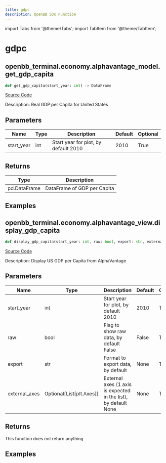 ```yaml
---
title: gdpc
description: OpenBB SDK Function
---
```


import Tabs from '@theme/Tabs';
import TabItem from '@theme/TabItem';

# gdpc

<Tabs>
<TabItem value="model" label="Model" default>

## openbb_terminal.economy.alphavantage_model.get_gdp_capita

```python title='openbb_terminal/economy/alphavantage_model.py'
def get_gdp_capita(start_year: int) -> DataFrame
```
[Source Code](https://github.com/OpenBB-finance/OpenBBTerminal/tree/main/openbb_terminal/economy/alphavantage_model.py#L96)

Description: Real GDP per Capita for United States

## Parameters

| Name | Type | Description | Default | Optional |
| ---- | ---- | ----------- | ------- | -------- |
| start_year | int | Start year for plot, by default 2010 | 2010 | True |

## Returns

| Type | Description |
| ---- | ----------- |
| pd.DataFrame | DataFrame of GDP per Capita |

## Examples



</TabItem>
<TabItem value="view" label="View">

## openbb_terminal.economy.alphavantage_view.display_gdp_capita

```python title='openbb_terminal/economy/alphavantage_view.py'
def display_gdp_capita(start_year: int, raw: bool, export: str, external_axes: Optional[List[matplotlib.axes._axes.Axes]]) -> None
```
[Source Code](https://github.com/OpenBB-finance/OpenBBTerminal/tree/main/openbb_terminal/economy/alphavantage_view.py#L146)

Description: Display US GDP per Capita from AlphaVantage

## Parameters

| Name | Type | Description | Default | Optional |
| ---- | ---- | ----------- | ------- | -------- |
| start_year | int | Start year for plot, by default 2010 | 2010 | True |
| raw | bool | Flag to show raw data, by default False | False | True |
| export | str | Format to export data, by default | None | True |
| external_axes | Optional[List[plt.Axes]] | External axes (1 axis is expected in the list), by default None | None | True |

## Returns

This function does not return anything

## Examples



</TabItem>
</Tabs>